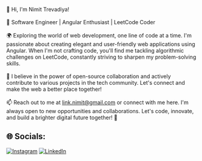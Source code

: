 👋 Hi, I'm Nimit Trevadiya!<br><br>🚀 Software Engineer | Angular Enthusiast | LeetCode Coder<br><br>🌍 Exploring the world of web development, one line of code at a time. I'm passionate about creating elegant and user-friendly web applications using Angular. When I'm not crafting code, you'll find me tackling algorithmic challenges on LeetCode, constantly striving to sharpen my problem-solving skills.<br><br>🌟 I believe in the power of open-source collaboration and actively contribute to various projects in the tech community. Let's connect and make the web a better place together!<br><br>📫 Reach out to me at link.nimit@gmail.com or connect with me here. I'm always open to new opportunities and collaborations. Let's code, innovate, and build a brighter digital future together! 🌟<br>

## 🌐 Socials:
[![Instagram](https://img.shields.io/badge/Instagram-%23E4405F.svg?logo=Instagram&logoColor=white)](https://instagram.com/nimit.trevadiya3) [![LinkedIn](https://img.shields.io/badge/LinkedIn-%230077B5.svg?logo=linkedin&logoColor=white)](https://linkedin.com/in/nimittrevadiya) 

